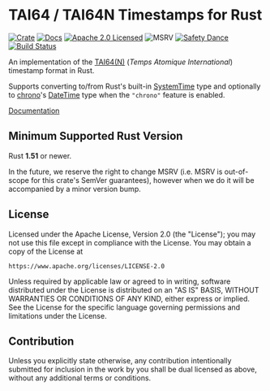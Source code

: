 # TAI64 / TAI64N Timestamps for Rust

[![Crate][crate-image]][crate-link]
[![Docs][docs-image]][docs-link]
[![Apache 2.0 Licensed][license-image]][license-link]
![MSRV][rustc-image]
[![Safety Dance][safety-image]][safety-link]
[![Build Status][build-image]][build-link]

An implementation of the [TAI64(N)] (*Temps Atomique International*) timestamp
format in Rust.

Supports converting to/from Rust's built-in [SystemTime] type and optionally to
[chrono]'s [DateTime] type when the `"chrono"` feature is enabled.

[Documentation][docs-link]

## Minimum Supported Rust Version

Rust **1.51** or newer.

In the future, we reserve the right to change MSRV (i.e. MSRV is out-of-scope
for this crate's SemVer guarantees), however when we do it will be accompanied by
a minor version bump.

## License

Licensed under the Apache License, Version 2.0 (the "License");
you may not use this file except in compliance with the License.
You may obtain a copy of the License at

    https://www.apache.org/licenses/LICENSE-2.0

Unless required by applicable law or agreed to in writing, software
distributed under the License is distributed on an "AS IS" BASIS,
WITHOUT WARRANTIES OR CONDITIONS OF ANY KIND, either express or implied.
See the License for the specific language governing permissions and
limitations under the License.

## Contribution

Unless you explicitly state otherwise, any contribution intentionally
submitted for inclusion in the work by you shall be dual licensed as above,
without any additional terms or conditions.

[//]: # (badges)

[crate-image]: https://img.shields.io/crates/v/tai64.svg
[crate-link]: https://crates.io/crates/tai64
[docs-image]: https://docs.rs/tai64/badge.svg
[docs-link]: https://docs.rs/tai64/
[license-image]: https://img.shields.io/badge/license-Apache2.0-blue.svg
[license-link]: https://github.com/iqlusioninc/crates/blob/main/LICENSE
[rustc-image]: https://img.shields.io/badge/rustc-1.51+-blue.svg
[safety-image]: https://img.shields.io/badge/unsafe-forbidden-success.svg
[safety-link]: https://github.com/rust-secure-code/safety-dance/
[build-image]: https://github.com/iqlusioninc/crates/actions/workflows/tai64.yml/badge.svg
[build-link]: https://github.com/iqlusioninc/crates/actions/workflows/tai64.yml

[//]: # (general links)

[TAI64(N)]: https://cr.yp.to/libtai/tai64.html
[SystemTime]: https://doc.rust-lang.org/std/time/struct.SystemTime.html
[chrono]: https://github.com/chronotope/chrono
[DateTime]: https://docs.rs/chrono/0.4.0/chrono/struct.DateTime.html
[LICENSE]: https://github.com/iqlusioninc/crates/blob/main/LICENSE
